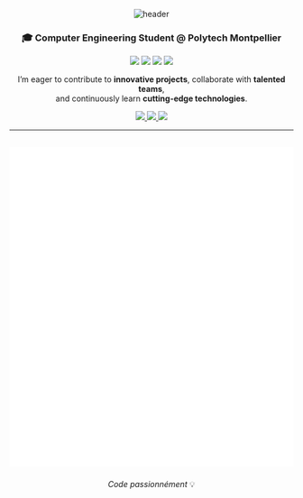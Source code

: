 <div align="center">
  
![header](https://capsule-render.vercel.app/api?type=waving&color=0:2E3192,100:1BFFFF&height=200&section=header&text=Eugénio%20BAYE&fontSize=50&fontColor=f7f7f7&animation=fadeIn&fontAlignY=38)

### 🎓 Computer Engineering Student @ Polytech Montpellier

<!-- Domain badges -->
<p>
  <img src="https://img.shields.io/badge/Software%20Engineering-2E86C1?style=for-the-badge&logo=github&logoColor=white" />
  <img src="https://img.shields.io/badge/Project%20Management-28B463?style=for-the-badge&logo=trello&logoColor=white" />
  <img src="https://img.shields.io/badge/AI-AF7AC5?style=for-the-badge&logo=python&logoColor=white" />
  <img src="https://img.shields.io/badge/DevOps-E67E22?style=for-the-badge&logo=docker&logoColor=white" />
</p>

I’m eager to contribute to <b>innovative projects</b>, collaborate with <b>talented teams</b>,  
and continuously learn <b>cutting-edge technologies</b>.

<p align="center">
  <a href="https://eugeniobaye.fr">
    <img src="https://img.shields.io/badge/Website-222222?style=for-the-badge&logo=firefox-browser&logoColor=white" />
  </a>
  <a href="https://www.linkedin.com/in/eugénio-baye/">
    <img src="https://img.shields.io/badge/LinkedIn-0077B5?style=for-the-badge&logo=linkedin&logoColor=white" />
  </a>
  <a href="mailto:baye.eugenio.egnb@gmail.com">
    <img src="https://img.shields.io/badge/Email-D14836?style=for-the-badge&logo=gmail&logoColor=white" />
  </a>
</p>

---
![Metrics](/github-metrics.svg)
---


*Code passionnément* 💡
</div>
